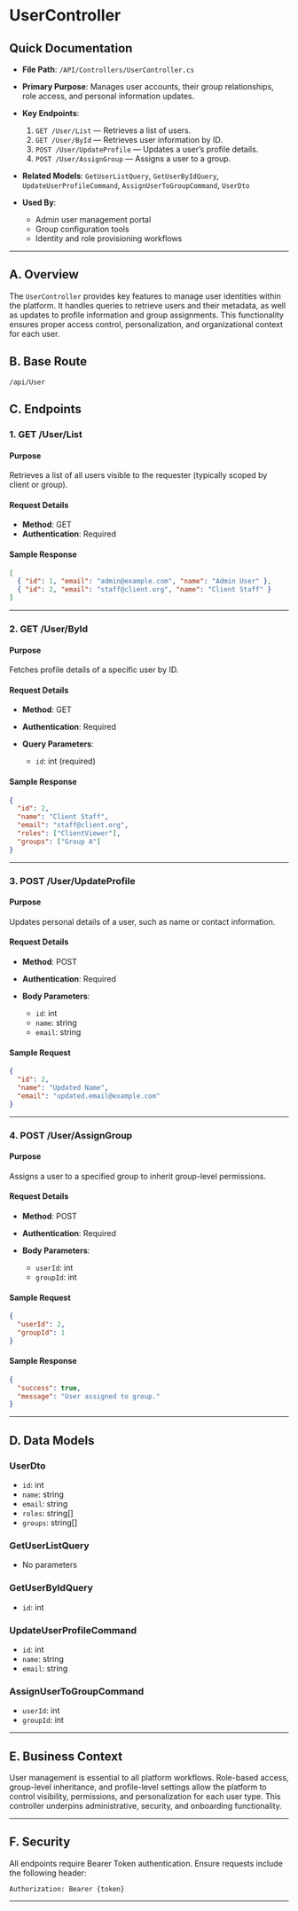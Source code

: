 # UserController

## Quick Documentation

* **File Path**: `/API/Controllers/UserController.cs`
* **Primary Purpose**: Manages user accounts, their group relationships, role access, and personal information updates.
* **Key Endpoints**:

  1. `GET /User/List` — Retrieves a list of users.
  2. `GET /User/ById` — Retrieves user information by ID.
  3. `POST /User/UpdateProfile` — Updates a user’s profile details.
  4. `POST /User/AssignGroup` — Assigns a user to a group.
* **Related Models**: `GetUserListQuery`, `GetUserByIdQuery`, `UpdateUserProfileCommand`, `AssignUserToGroupCommand`, `UserDto`
* **Used By**:

  * Admin user management portal
  * Group configuration tools
  * Identity and role provisioning workflows

---

## A. Overview

The `UserController` provides key features to manage user identities within the platform. It handles queries to retrieve users and their metadata, as well as updates to profile information and group assignments. This functionality ensures proper access control, personalization, and organizational context for each user.

## B. Base Route

```
/api/User
```

## C. Endpoints

### 1. GET /User/List

#### Purpose

Retrieves a list of all users visible to the requester (typically scoped by client or group).

#### Request Details

* **Method**: GET
* **Authentication**: Required

#### Sample Response

```json
[
  { "id": 1, "email": "admin@example.com", "name": "Admin User" },
  { "id": 2, "email": "staff@client.org", "name": "Client Staff" }
]
```

---

### 2. GET /User/ById

#### Purpose

Fetches profile details of a specific user by ID.

#### Request Details

* **Method**: GET
* **Authentication**: Required
* **Query Parameters**:

  * `id`: int (required)

#### Sample Response

```json
{
  "id": 2,
  "name": "Client Staff",
  "email": "staff@client.org",
  "roles": ["ClientViewer"],
  "groups": ["Group A"]
}
```

---

### 3. POST /User/UpdateProfile

#### Purpose

Updates personal details of a user, such as name or contact information.

#### Request Details

* **Method**: POST
* **Authentication**: Required
* **Body Parameters**:

  * `id`: int
  * `name`: string
  * `email`: string

#### Sample Request

```json
{
  "id": 2,
  "name": "Updated Name",
  "email": "updated.email@example.com"
}
```

---

### 4. POST /User/AssignGroup

#### Purpose

Assigns a user to a specified group to inherit group-level permissions.

#### Request Details

* **Method**: POST
* **Authentication**: Required
* **Body Parameters**:

  * `userId`: int
  * `groupId`: int

#### Sample Request

```json
{
  "userId": 2,
  "groupId": 1
}
```

#### Sample Response

```json
{
  "success": true,
  "message": "User assigned to group."
}
```

---

## D. Data Models

### UserDto

* `id`: int
* `name`: string
* `email`: string
* `roles`: string\[]
* `groups`: string\[]

### GetUserListQuery

* No parameters

### GetUserByIdQuery

* `id`: int

### UpdateUserProfileCommand

* `id`: int
* `name`: string
* `email`: string

### AssignUserToGroupCommand

* `userId`: int
* `groupId`: int

---

## E. Business Context

User management is essential to all platform workflows. Role-based access, group-level inheritance, and profile-level settings allow the platform to control visibility, permissions, and personalization for each user type. This controller underpins administrative, security, and onboarding functionality.

---

## F. Security

All endpoints require Bearer Token authentication. Ensure requests include the following header:

```
Authorization: Bearer {token}
```

---
